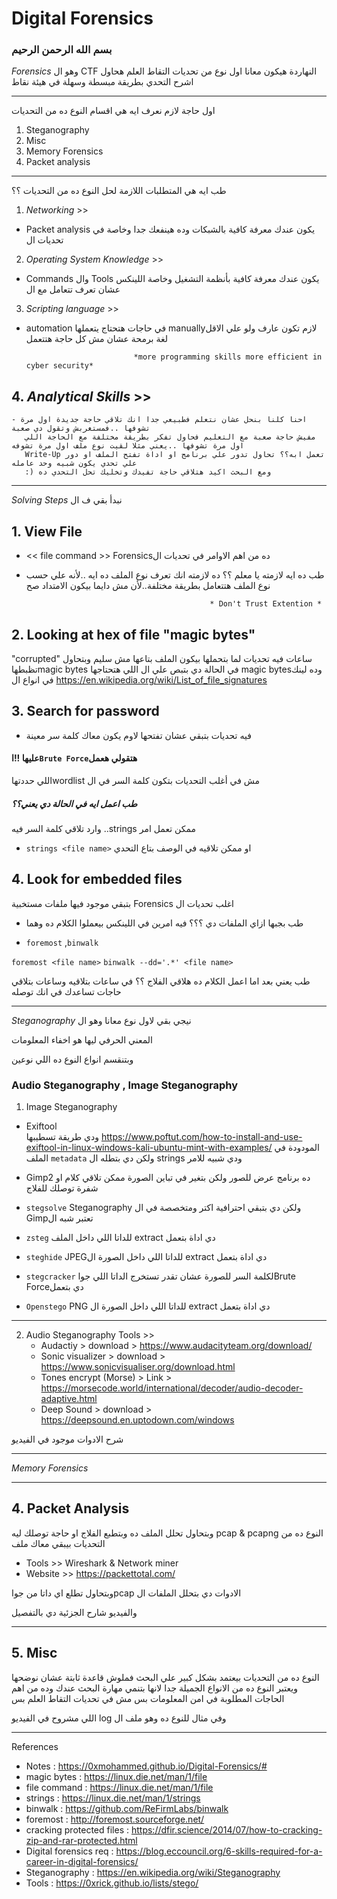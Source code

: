 # Digital Forensics

### بسم الله الرحمن الرحيم  

*Forensics* وهو ال CTF النهاردة هيكون معانا اول نوع من تحديات التقاط العلم
 هحاول اشرح التحدي بطريقة مبسطة وسهلة في هيئة نقاط 

------------------
اول حاجة لازم نعرف ايه هي اقسام النوع ده من التحديات 
 1. Steganography
 2. Misc
 3. Memory Forensics 
 4. Packet analysis

----------------------
طب ايه هي المتطلبات اللازمة لحل النوع ده من التحديات ؟؟

1. *Networking* >>
  - Packet analysis يكون عندك معرفة كافية بالشبكات وده هينفعك جدا وخاصة في تحديات ال 
2. *Operating System Knowledge* >>
  - Commands وال Tools يكون عندك معرفة كافية بأنظمة التشغيل وخاصة اللينكس عشان تعرف تتعامل مع ال
3. *Scripting language* >>
  - automation في حاجات هتحتاج يتعملها manuallyلازم تكون عارف ولو علي الاقل لغة برمحة عشان مش كل حاجة هتتعمل 
      
                                *more programming skills more efficient in cyber security*

## 4. *Analytical Skills*  >> 

    - احنا كلنا بنحل عشان نتعلم فطبيعي جدا انك تلاقي حاجة جديدة اول مرة تشوفها ..فمستغربش وتقول دي صعبة 
       مفيش حاجة صعبة مع التعليم فحاول تفكر بطريقة مختلفة مع الحاجة اللي اول مرة تشوفها ..يعني مثلا لقيت نوع ملف اول مرة تشوفه
       Write-Up تعمل ابه؟؟ تحاول تدور علي برنامج او اداة تفتح الملف او دور علي تحدي يكون شبيه وحد عامله 
       :) ومع البحث اكيد هتلاقي حاجة تفيدك وتخليك تحل التحدي ده 

------------------------------
*Solving Steps* نبدأ بقي ف ال  

## 1. View File

- << file command >> Forensicsده من اهم الاوامر في تحديات ال 

- طب ده ايه لازمته يا معلم ؟؟
ده لازمته انك تعرف نوع الملف ده ايه ..لأنه علي حسب نوع الملف هتتعامل بطريقة مختلفة..لأن مش دايما بيكون الامتداد صح  

                                               * Don't Trust Extention *

## 2. Looking at hex of file "magic bytes"

"corrupted" ساعات فيه تحديات لما بتحملها بيكون الملف بتاعها مش سليم 
 وبتحاول تظبطهاmagic bytes في الحالة دي بتبص علي ال 
  اللي هتحتاجها magic bytesوده لينك في انواع ال 
https://en.wikipedia.org/wiki/List_of_file_signatures

## 3. Search for password 

   - فيه تحديات بتبقي عشان تفتحها لاوم يكون معاك كلمة سر معينة
 #### عليها !!ا`Brute Force`هتقولي هعمل 
 
اللي حددتهاwordlist مش في أغلب التحديات بتكون كلمة السر في ال

##### طب اعمل ايه في الحالة دي يعني؟؟
 وارد تلاقي كلمة السر فيه ..strings ممكن تعمل امر

- `strings <file name>`
 او ممكن تلاقيه في الوصف بتاع التحدي


## 4. Look for embedded files

بتبقي موجود فيها ملفات مستخبية Forensics اغلب تحديات ال 
- طب بجبها ازاي الملفات دي ؟؟؟
فيه امرين في اللينكس بيعملوا الكلام ده وهما 

- `foremost` ,` binwalk `

`foremost <file name>`
`binwalk --dd='.*' <file name>`

طب يعني بعد اما اعمل الكلام ده هلاقي الفلاج ؟؟
في ساعات بتلاقيه وساعات بتلاقي حاجات تساعدك في انك توصله 

-------------------------------
*Steganography* نيجي بقي لاول نوع معانا وهو ال  

المعني الحرفي ليها هو اخفاء المعلومات 

وبتنقسم انواع النوع ده اللي نوعين 

### Audio Steganography , Image Steganography 

1. Image Steganography 

- Exiftool  
ودي طريقة تسطيبها 
https://www.poftut.com/how-to-install-and-use-exiftool-in-linux-windows-kali-ubuntu-mint-with-examples/
المودودة في الملف `metadata` ولكن دي بتطله ال strings ودي شبيه للامر 

- Gimp2 
ده برنامج عرض للصور ولكن بتغير في تباين الصورة ممكن تلاقي كلام او شفرة توصلك للفلاج

- `stegsolve`
Steganography ولكن دي بتبقي احترافية اكتر ومتخصصة في ال Gimpتعتبر شبه ال 

- `zsteg` 
للداتا اللي داخل الملف extract دي اداة بتعمل 

- `steghide`
JPEGللداتا اللي داخل الصورة ال  extract دي اداة بتعمل

- `stegcracker` 
 لكلمة السر للصورة عشان تقدر تستخرج الداتا اللي جواBrute Forceدي بتعمل 

- `Openstego`
PNG للداتا اللي داخل الصورة ال  extract دي اداة بتعمل


------------------------------
2. Audio Steganography
Tools >>
    - Audactiy > download > https://www.audacityteam.org/download/
    - Sonic visualizer > download > https://www.sonicvisualiser.org/download.html
    - Tones encrypt (Morse) > Link > https://morsecode.world/international/decoder/audio-decoder-adaptive.html
    - Deep Sound > download > https://deepsound.en.uptodown.com/windows

شرح الادوات موجود في الفيديو 

---------------------------
*Memory Forensics*


---------------------

## 4. Packet Analysis
وبتحاول تحلل الملف ده وبتطبع الفلاج او حاجة توصلك ليه pcap & pcapng النوع ده من التحديات بيبقي معاك ملف

- Tools >> Wireshark & Network miner  
- Website >> https://packettotal.com/

وبتحاول تطلع اي داتا من جواpcap الادوات دي بتحلل الملفات ال

والفيديو شارح الجزئية دي بالتفصيل 

------------------------------------

## 5. Misc
 النوع ده من التحديات بيعتمد بشكل كبير علي البحث فملوش قاعدة ثابتة عشان نوضحها
ويعتبر النوع ده من الانواع الجميلة جدا لانها بتنمي مهارة البحث عندك وده من اهم الحاجات المطلوبة في امن المعلومات بس مش في تحديات التقاط العلم بس

اللي مشروح في الفيديو log وفي مثال للنوع ده وهو ملف ال

-------------------------------------
References 

- Notes : https://0xmohammed.github.io/Digital-Forensics/#
- magic bytes : https://linux.die.net/man/1/file
- file command : https://linux.die.net/man/1/file
- strings : https://linux.die.net/man/1/strings
- binwalk : https://github.com/ReFirmLabs/binwalk
- foremost : http://foremost.sourceforge.net/
- cracking protected files : https://dfir.science/2014/07/how-to-cracking-zip-and-rar-protected.html
- Digital forensics req : https://blog.eccouncil.org/6-skills-required-for-a-career-in-digital-forensics/
- Steganography : https://en.wikipedia.org/wiki/Steganography
- Tools : https://0xrick.github.io/lists/stego/





